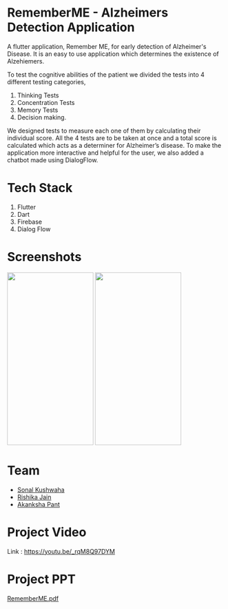 # RememberME - Alzheimers Detection Application

A flutter application, Remember ME, for early detection of Alzheimer's Disease. It is an easy to use application which determines the existence of Alzehiemers.

To test the cognitive abilities of the patient we divided the tests into 4 different testing categories,
1. Thinking Tests
2. Concentration Tests
3. Memory Tests
4. Decision making.

We designed tests to measure each one of them by calculating their individual score. All the 4 tests are to be taken at once and a total score is calculated which acts as a determiner for Alzheimer’s disease. To make the application more interactive and helpful for the user, we also added a chatbot made using DialogFlow.

# Tech Stack
1. Flutter
2. Dart
3. Firebase
4. Dialog Flow

# Screenshots
<img src="https://user-images.githubusercontent.com/51206050/116701065-1cc1cd00-a9e5-11eb-915f-3c206ae2dade.png" width="200" height="400" /> <img src="https://user-images.githubusercontent.com/51206050/116701088-23504480-a9e5-11eb-9382-faca355ed59e.png" width="200" height="400" />


# Team
- [Sonal Kushwaha](https://github.com/sonalsk)
- [Rishika Jain](https://github.com/Rishika-7)
- [Akanksha Pant](https://github.com/Akanksha-Pant)

# Project Video
Link : https://youtu.be/_rqM8Q97DYM

# Project PPT
[RememberME.pdf](https://github.com/sonalsk/Alzheimers-Disease-App/files/6405519/Alzheimer.s.Test.pdf)
